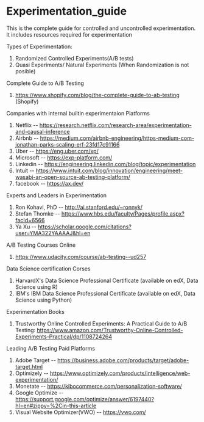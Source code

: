 # Experimentation_guide
This is the complete guide for controlled and uncontrolled experimentation. It includes resources required for experimentation

Types of Experimentation:
1. Randomized Controlled Experiments(A/B tests) 
2. Quasi Experiments/ Natural Experiments (When Randomization is not posible) 

Complete Guide to A/B Testing 

1. https://www.shopify.com/blog/the-complete-guide-to-ab-testing (Shopify) 

Companies with internal builtin experimentaion Platforms

1. Netflix -- https://research.netflix.com/research-area/experimentation-and-causal-inference
2. Airbnb -- https://medium.com/airbnb-engineering/https-medium-com-jonathan-parks-scaling-erf-23fd17c91166
3. Uber -- https://eng.uber.com/xp/
4. Microsoft -- https://exp-platform.com/ 
5. Linkedin -- https://engineering.linkedin.com/blog/topic/experimentation
6. Intuit -- https://www.intuit.com/blog/innovation/engineering/meet-wasabi-an-open-source-ab-testing-platform/
7. facebook -- https://ax.dev/

Experts and Leaders in Experimentation
1. Ron Kohavi, PhD -- http://ai.stanford.edu/~ronnyk/
2. Stefan Thomke -- https://www.hbs.edu/faculty/Pages/profile.aspx?facId=6566 
3. Ya Xu -- https://scholar.google.com/citations?user=YMA322YAAAAJ&hl=en

A/B Testing Courses Online

1. https://www.udacity.com/course/ab-testing--ud257

Data Science certification Corses
1. HarvardX's Data Science Professional Certificate (available on edX, Data Science using R)
2. IBM's IBM Data Science Professional Certificate (available on edX, Data Science using Python) 

Experimentation Books

1. Trustworthy Online Controlled Experiments: A Practical Guide to A/B Testing:  https://www.amazon.com/Trustworthy-Online-Controlled-Experiments-Practical/dp/1108724264

Leading A/B Testing Paid Platforms 

1. Adobe Target -- https://business.adobe.com/products/target/adobe-target.html
2. Optimizely -- https://www.optimizely.com/products/intelligence/web-experimentation/
3. Monetate -- https://kibocommerce.com/personalization-software/
4. Google Optimize -- https://support.google.com/optimize/answer/6197440?hl=en#zippy=%2Cin-this-article
5. Visual Website Optimizer(VWO) -- https://vwo.com/

